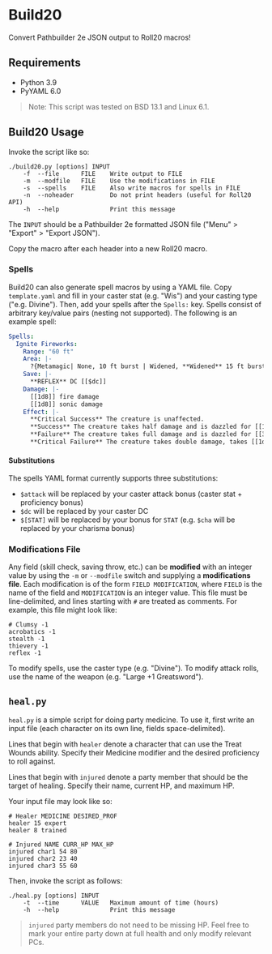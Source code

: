 #   Build20

Convert Pathbuilder 2e JSON output to Roll20 macros!


##  Requirements

  - Python 3.9
  - PyYAML 6.0

> Note: This script was tested on BSD 13.1 and Linux 6.1.


##  Build20 Usage

Invoke the script like so:

```
./build20.py [options] INPUT
    -f  --file      FILE    Write output to FILE
    -m  --modfile   FILE    Use the modifications in FILE
    -s  --spells    FILE    Also write macros for spells in FILE
    -n  --noheader          Do not print headers (useful for Roll20 API)
    -h  --help              Print this message
```

The `INPUT` should be a Pathbuilder 2e formatted JSON file ("Menu" > "Export" >
"Export JSON").

Copy the macro after each header into a new Roll20 macro.

### Spells

Build20 can also generate spell macros by using a YAML file.  Copy
`template.yaml` and fill in your caster stat (e.g. "Wis") and your casting type
("e.g. Divine").  Then, add your spells after the `Spells:` key.  Spells consist
of arbitrary key/value pairs (nesting not supported).  The following is an
example spell:

```yaml
Spells:
  Ignite Fireworks:
    Range: "60 ft"
    Area: |-
      ?{Metamagic| None, 10 ft burst | Widened, **Widened** 15 ft burst}
    Save: |-
      **REFLEX** DC [[$dc]]
    Damage: |-
      [[1d8]] fire damage
      [[1d8]] sonic damage
    Effect: |-
      **Critical Success** The creature is unaffected.
      **Success** The creature takes half damage and is dazzled for [[1]] round.
      **Failure** The creature takes full damage and is dazzled for [[3]] rounds.
      **Critical Failure** The creature takes double damage, takes [[1d4]] persistent fire damage, and is dazzled for [[1]] minute.
```

#### Substitutions

The spells YAML format currently supports three substitutions:
  - `$attack` will be replaced by your caster attack bonus (caster stat +
    proficiency bonus)
  - `$dc` will be replaced by your caster DC
  - `$[STAT]` will be replaced by your bonus for `STAT` (e.g. `$cha` will be
    replaced by your charisma bonus)

### Modifications File

Any field (skill check, saving throw, etc.) can be **modified** with an integer
value by using the `-m` or `--modfile` switch and supplying a **modifications
file**.  Each modification is of the form `FIELD MODIFICATION`, where `FIELD` is
the name of the field and `MODIFICATION` is an integer value.  This file must be
line-delimited, and lines starting with `#` are treated as comments.  For
example, this file might look like:

```
# Clumsy -1
acrobatics -1
stealth -1
thievery -1
reflex -1
```

To modify spells, use the caster type (e.g. "Divine").  To modify attack rolls,
use the name of the weapon (e.g. "Large +1 Greatsword").

##  `heal.py`

`heal.py` is a simple script for doing party medicine.  To use it, first write
an input file (each character on its own line, fields space-delimited).

Lines that begin with `healer` denote a character that can use the Treat Wounds
ability.  Specify their Medicine modifier and the desired proficiency to roll
against.  

Lines that begin with `injured` denote a party member that should be the target
of healing.  Specify their name, current HP, and maximum HP.

Your input file may look like so:

```
# Healer MEDICINE DESIRED_PROF
healer 15 expert
healer 8 trained

# Injured NAME CURR_HP MAX_HP
injured char1 54 80
injured char2 23 40
injured char3 55 60
```

Then, invoke the script as follows:

```
./heal.py [options] INPUT
    -t  --time      VALUE   Maximum amount of time (hours)
    -h  --help              Print this message
```

> `injured` party members do not need to be missing HP.  Feel free to mark your
> entire party down at full health and only modify relevant PCs.
